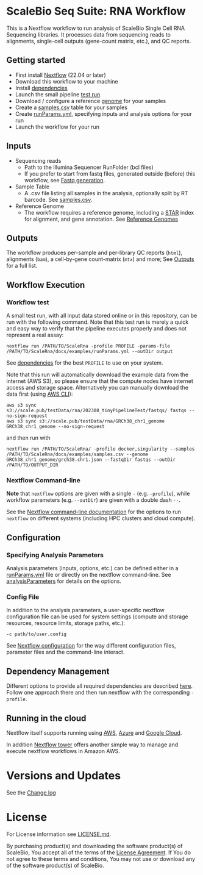 # ScaleBio Seq Suite: RNA Workflow

This is a Nextflow workflow to run analysis of ScaleBio Single Cell RNA Sequencing libraries. It processes data from sequencing reads to alignments, single-cell outputs (gene-count matrix, etc.), and QC reports.

## Getting started
* First install [Nextflow](http://www.nextflow.io) (22.04 or later)
* Download this workflow to your machine
* Install [dependencies](docs/dependencies.md)
* Launch the small pipeline [test run](#workflow-test)
* Download / configure a reference [genome](docs/genomes.md) for your samples
* Create a [samples.csv](docs/samplesCsv.md) table for your samples
* Create [runParams.yml](docs/analysisParameters.md), specifying inputs and analysis options for your run
* Launch the workflow for your run

## Inputs
* Sequencing reads
    * Path to the Illumina Sequencer RunFolder (bcl files)
    * If you prefer to start from fastq files, generated outside (before) this workflow, see [Fastq generation](docs/fastqGeneration.md).
* Sample Table
    * A .csv file listing all samples in the analysis, optionally split by RT barcode. See [samples.csv](docs/samplesCsv.md).
* Reference Genome
    * The workflow requires a reference genome, including a [STAR](https://github.com/alexdobin/STAR) index for alignment, and gene annotation. See [Reference Genomes](docs/genomes.md)

## Outputs
The workflow produces per-sample and per-library QC reports (`html`), alignments (`bam`), a cell-by-gene count-matrix (`mtx`) and more; See [Outputs](docs/outputs.md) for a full list.


## Workflow Execution
### Workflow test
A small test run, with all input data stored online or in this repository, can be run with the following command. Note that this test run is merely a quick and easy way to verify that the pipeline executes properly and does not represent a real assay: 

`nextflow run /PATH/TO/ScaleRna -profile PROFILE -params-file /PATH/TO/ScaleRna/docs/examples/runParams.yml --outDir output`

See [dependencies](docs/dependencies.md) for the best `PROFILE` to use on your system.

Note that this run will automatically download the example data from the internet (AWS S3), so please ensure that the compute nodes have internet access and storage space. Alternatively you can manually download the data first (using [AWS CLI](https://docs.aws.amazon.com/cli/latest/userguide/cli-chap-welcome.html)):
```
aws s3 sync s3://scale.pub/testData/rna/202308_tinyPipelineTest/fastqs/ fastqs --no-sign-request
aws s3 sync s3://scale.pub/testData/rna/GRCh38_chr1_genome GRCh38_chr1_genome --no-sign-request
```
and then run with
```
nextflow run /PATH/TO/ScaleRna/ -profile docker,singularity --samples /PATH/TO/ScaleRna/docs/examples/samples.csv --genome GRCh38_chr1_genome/grch38.chr1.json --fastqDir fastqs --outDir /PATH/TO/OUTPUT_DIR
```

### Nextflow Command-line
**Note** that `nextflow` options are given with a single `-` (e.g. `-profile`), while workflow parameters (e.g. `--outDir`) are given with a double dash `--`.

See the [Nextflow command-line documentation](https://www.nextflow.io/docs/latest/cli.html) for the options to run `nextflow` on different systems (including HPC clusters and cloud compute).

## Configuration
### Specifying Analysis Parameters
Analysis parameters (inputs, options, etc.) can be defined either in a [runParams.yml](docs/examples/runParams.yml) file or directly on the nextflow command-line. See [analysisParameters](docs/analysisParameters.md) for details on the options.

### Config File
In addition to the analysis parameters, a user-specific nextflow configuration file can be used for system settings (compute and storage resources, resource limits, storage paths, etc.):

`-c path/to/user.config`

See [Nextflow configuration](https://www.nextflow.io/docs/latest/config.html) for the way different configuration files, parameter files and the command-line interact.

## Dependency Management
Different options to provide all required dependencies are described [here](docs/dependencies.md). Follow one approach there and then run nextflow with the corresponding `-profile`.

## Running in the cloud
Nextflow itself supports running using [AWS](https://www.nextflow.io/docs/latest/aws.html), [Azure](https://www.nextflow.io/docs/latest/azure.html) and [Google Cloud](https://www.nextflow.io/docs/latest/google.html). 

In addition [Nextflow tower](https://tower.nf) offers another simple way to manage and execute nextflow workflows in Amazon AWS.

# Versions and Updates
See the [Change log](changelog.md)

# License
For License information see [LICENSE.md](LICENSE.md).

By purchasing product(s) and downloading the software product(s) of ScaleBio, You accept all of the terms of the [License Agreement](LICENSE.md). If You do not agree to these terms and conditions, You may not use or download any of the software product(s) of ScaleBio. 


